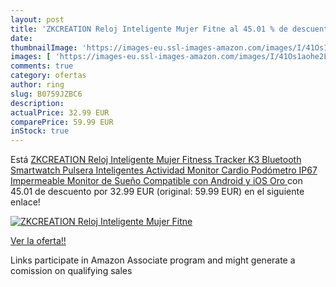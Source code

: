 ```yaml
---
layout: post
title: 'ZKCREATION Reloj Inteligente Mujer Fitne al 45.01 % de descuento'
date: 
thumbnailImage: 'https://images-eu.ssl-images-amazon.com/images/I/41Os1aohe2L._SL200_.jpg'
images: [ 'https://images-eu.ssl-images-amazon.com/images/I/41Os1aohe2L._SL200_.jpg' ]
comments: true
category: ofertas
author: ring
slug: B0759JZBC6
description:
actualPrice: 32.99 EUR
comparePrice: 59.99 EUR
inStock: true
---
```


Está [ZKCREATION Reloj Inteligente Mujer Fitness Tracker K3 Bluetooth Smartwatch Pulsera Inteligentes Actividad Monitor Cardio Podómetro IP67 Impermeable Monitor de Sueño Compatible con Android y iOS Oro ](https://www.amazon.es/dp/B0759JZBC6/?tag=tolees-21) con 45.01 de descuento por 32.99 EUR (original: 59.99 EUR) en el siguiente enlace!

[![ZKCREATION Reloj Inteligente Mujer Fitne](https://images-eu.ssl-images-amazon.com/images/I/41Os1aohe2L._SL200_.jpg)](https://www.amazon.es/dp/B0759JZBC6/?tag=tolees-21)

[Ver la oferta!!](https://www.amazon.es/dp/B0759JZBC6/?tag=tolees-21)

Links participate in Amazon Associate program and might generate a comission on qualifying sales


